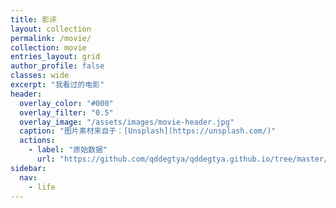 ```yaml
---
title: 影评
layout: collection
permalink: /movie/
collection: movie
entries_layout: grid
author_profile: false
classes: wide
excerpt: "我看过的电影"
header:
  overlay_color: "#000"
  overlay_filter: "0.5"
  overlay_image: "/assets/images/movie-header.jpg"
  caption: "图片素材来自于：[Unsplash](https://unsplash.com/)"
  actions:
    - label: "原始数据"
      url: "https://github.com/qddegtya/qddegtya.github.io/tree/master/_movie"
sidebar:
  nav:
    - life
---
```

